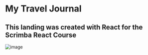 # My Travel Journal
## This landing was created with React for the Scrimba React Course

![image](https://github.com/user-attachments/assets/746785a8-5799-415c-8691-182e0d737f7e)


